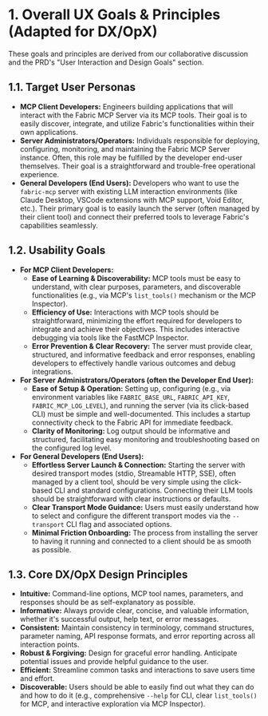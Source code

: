 # 1. Overall UX Goals & Principles (Adapted for DX/OpX)

These goals and principles are derived from our collaborative discussion and the PRD's "User Interaction and Design Goals" section.

## 1.1. Target User Personas

- **MCP Client Developers:** Engineers building applications that will interact with the Fabric MCP Server via its MCP tools. Their goal is to easily discover, integrate, and utilize Fabric's functionalities within their own applications.
- **Server Administrators/Operators:** Individuals responsible for deploying, configuring, monitoring, and maintaining the Fabric MCP Server instance. Often, this role may be fulfilled by the developer end-user themselves. Their goal is a straightforward and trouble-free operational experience.
- **General Developers (End Users):** Developers who want to use the `fabric-mcp` server with existing LLM interaction environments (like Claude Desktop, VSCode extensions with MCP support, Void Editor, etc.). Their primary goal is to easily launch the server (often managed by their client tool) and connect their preferred tools to leverage Fabric's capabilities seamlessly.

## 1.2. Usability Goals

- **For MCP Client Developers:**
  - **Ease of Learning & Discoverability:** MCP tools must be easy to understand, with clear purposes, parameters, and discoverable functionalities (e.g., via MCP's `list_tools()` mechanism or the MCP Inspector).
  - **Efficiency of Use:** Interactions with MCP tools should be straightforward, minimizing the effort required for developers to integrate and achieve their objectives. This includes interactive debugging via tools like the FastMCP Inspector.
  - **Error Prevention & Clear Recovery:** The server must provide clear, structured, and informative feedback and error responses, enabling developers to effectively handle various outcomes and debug integrations.
- **For Server Administrators/Operators (often the Developer End User):**
  - **Ease of Setup & Operation:** Setting up, configuring (e.g., via environment variables like `FABRIC_BASE_URL`, `FABRIC_API_KEY`, `FABRIC_MCP_LOG_LEVEL`), and running the server (via its click-based CLI) must be simple and well-documented. This includes a startup connectivity check to the Fabric API for immediate feedback.
  - **Clarity of Monitoring:** Log output should be informative and structured, facilitating easy monitoring and troubleshooting based on the configured log level.
- **For General Developers (End Users):**
  - **Effortless Server Launch & Connection:** Starting the server with desired transport modes (stdio, Streamable HTTP, SSE), often managed by a client tool, should be very simple using the click-based CLI and standard configurations. Connecting their LLM tools should be straightforward with clear instructions or defaults.
  - **Clear Transport Mode Guidance:** Users must easily understand how to select and configure the different transport modes via the `--transport` CLI flag and associated options.
  - **Minimal Friction Onboarding:** The process from installing the server to having it running and connected to a client should be as smooth as possible.

## 1.3. Core DX/OpX Design Principles

- **Intuitive:** Command-line options, MCP tool names, parameters, and responses should be as self-explanatory as possible.
- **Informative:** Always provide clear, concise, and valuable information, whether it's successful output, help text, or error messages.
- **Consistent:** Maintain consistency in terminology, command structures, parameter naming, API response formats, and error reporting across all interaction points.
- **Robust & Forgiving:** Design for graceful error handling. Anticipate potential issues and provide helpful guidance to the user.
- **Efficient:** Streamline common tasks and interactions to save users time and effort.
- **Discoverable:** Users should be able to easily find out what they can do and how to do it (e.g., comprehensive `--help` for CLI, clear `list_tools()` for MCP, and interactive exploration via MCP Inspector).
